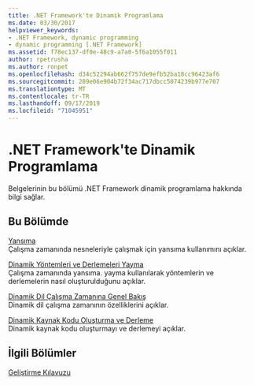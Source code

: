 ```yaml
---
title: .NET Framework'te Dinamik Programlama
ms.date: 03/30/2017
helpviewer_keywords:
- .NET Framework, dynamic programming
- dynamic programming [.NET Framework]
ms.assetid: f78ec137-df0e-48c9-a7a0-5f6a1055f011
author: rpetrusha
ms.author: ronpet
ms.openlocfilehash: d34c52294ab662f757de9efb52ba18cc96423af6
ms.sourcegitcommit: 289e06e904b72f34ac717dbcc5074239b977e707
ms.translationtype: MT
ms.contentlocale: tr-TR
ms.lasthandoff: 09/17/2019
ms.locfileid: "71045951"
---
```

# <a name="dynamic-programming-in-the-net-framework"></a>.NET Framework'te Dinamik Programlama
Belgelerinin bu bölümü .NET Framework dinamik programlama hakkında bilgi sağlar.  
  
## <a name="in-this-section"></a>Bu Bölümde  
 [Yansıma](reflection.md)  
 Çalışma zamanında nesneleriyle çalışmak için yansıma kullanımını açıklar.  
  
 [Dinamik Yöntemleri ve Derlemeleri Yayma](emitting-dynamic-methods-and-assemblies.md)  
 Çalışma zamanında yansıma. yayma kullanılarak yöntemlerin ve derlemelerin nasıl oluşturulduğunu açıklar.  
  
 [Dinamik Dil Çalışma Zamanına Genel Bakış](dynamic-language-runtime-overview.md)  
 Dinamik dil çalışma zamanının özelliklerini açıklar.  
  
 [Dinamik Kaynak Kodu Oluşturma ve Derleme](dynamic-source-code-generation-and-compilation.md)  
 Dinamik kaynak kodu oluşturmayı ve derlemeyi açıklar.  
  
## <a name="related-sections"></a>İlgili Bölümler  
 [Geliştirme Kılavuzu](../development-guide.md)  
